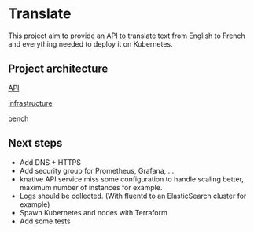 # Translate

This project aim to provide an API to translate text from English to French and everything needed to deploy it on Kubernetes.

## Project architecture

[API](./api/README.md)

[infrastructure](./infra/README.md)

[bench](./infra/README.md)

## Next steps

- Add DNS + HTTPS
- Add security group for Prometheus, Grafana, ...
- knative API service miss some configuration to handle scaling better, maximum number of instances for example.
- Logs should be collected. (With fluentd to an ElasticSearch cluster for example)
- Spawn Kubernetes and nodes with Terraform
- Add some tests